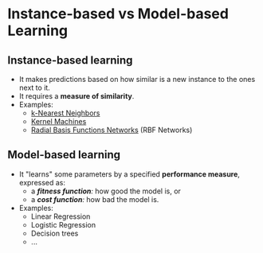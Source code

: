 # Instance-based vs Model-based Learning

## Instance-based learning

* It makes predictions based on how similar is a new instance to the ones next to it.
* It requires a **measure of similarity**.
* Examples:
  * [k-Nearest Neighbors](https://towardsdatascience.com/knn-k-nearest-neighbors-1-a4707b24bd1d)
  * [Kernel Machines](https://towardsdatascience.com/kernel-function-6f1d2be6091)
  * [Radial Basis Functions Networks](https://towardsdatascience.com/radial-basis-functions-neural-networks-all-we-need-to-know-9a88cc053448) \(RBF Networks\)

## Model-based learning

* It "learns" some parameters by a specified **performance measure**, expressed as:
  * a _**fitness function**:_ how good the model is, or
  * a _**cost function**:_ how bad the model is.
* Examples:
  * Linear Regression
  * Logistic Regression
  * Decision trees
  * ...

